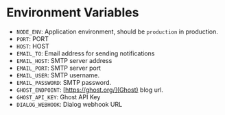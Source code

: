 # Environment Variables

- `NODE_ENV`: Application environment, should be `production` in production.
- `PORT`: PORT
- `HOST`: HOST
- `EMAIL_TO`: Email address for sending notifications
- `EMAIL_HOST`: SMTP server address
- `EMAIL_PORT`: SMTP server port
- `EMAIL_USER`: SMTP username.
- `EMAIL_PASSWORD`: SMTP password.
- `GHOST_ENDPOINT`: [https://ghost.org/](Ghost) blog url.
- `GHOST_API_KEY`: Ghost API Key
- `DIALOG_WEBHOOK`: Dialog webhook URL
